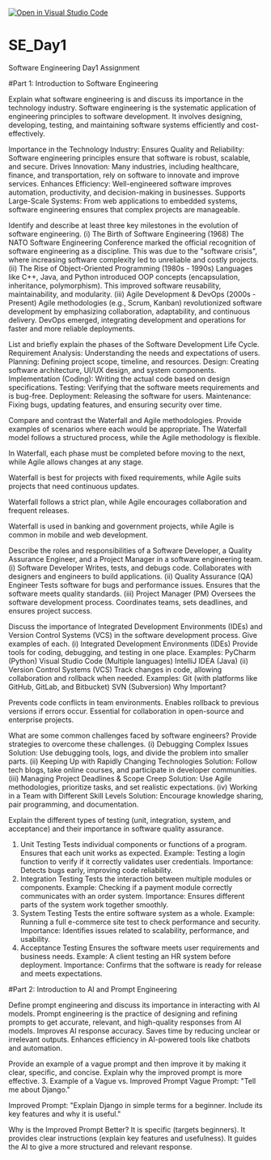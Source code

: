 [![Open in Visual Studio Code](https://classroom.github.com/assets/open-in-vscode-2e0aaae1b6195c2367325f4f02e2d04e9abb55f0b24a779b69b11b9e10269abc.svg)](https://classroom.github.com/online_ide?assignment_repo_id=18414529&assignment_repo_type=AssignmentRepo)
# SE_Day1
Software Engineering Day1 Assignment

#Part 1: Introduction to Software Engineering

Explain what software engineering is and discuss its importance in the technology industry.
Software engineering is the systematic application of engineering principles to software development. It involves designing, developing, testing, and maintaining software systems efficiently and cost-effectively.

Importance in the Technology Industry:
Ensures Quality and Reliability: Software engineering principles ensure that software is robust, scalable, and secure.
Drives Innovation: Many industries, including healthcare, finance, and transportation, rely on software to innovate and improve services.
Enhances Efficiency: Well-engineered software improves automation, productivity, and decision-making in businesses.
Supports Large-Scale Systems: From web applications to embedded systems, software engineering ensures that complex projects are manageable.


Identify and describe at least three key milestones in the evolution of software engineering.
(i) The Birth of Software Engineering (1968)
The NATO Software Engineering Conference marked the official recognition of software engineering as a discipline.
This was due to the "software crisis", where increasing software complexity led to unreliable and costly projects.
(ii) The Rise of Object-Oriented Programming (1980s - 1990s)
Languages like C++, Java, and Python introduced OOP concepts (encapsulation, inheritance, polymorphism).
This improved software reusability, maintainability, and modularity.
(iii) Agile Development & DevOps (2000s - Present)
Agile methodologies (e.g., Scrum, Kanban) revolutionized software development by emphasizing collaboration, adaptability, and continuous delivery.
DevOps emerged, integrating development and operations for faster and more reliable deployments.


List and briefly explain the phases of the Software Development Life Cycle.
Requirement Analysis: Understanding the needs and expectations of users.
Planning: Defining project scope, timeline, and resources.
Design: Creating software architecture, UI/UX design, and system components.
Implementation (Coding): Writing the actual code based on design specifications.
Testing: Verifying that the software meets requirements and is bug-free.
Deployment: Releasing the software for users.
Maintenance: Fixing bugs, updating features, and ensuring security over time.

Compare and contrast the Waterfall and Agile methodologies. Provide examples of scenarios where each would be appropriate.
The Waterfall model follows a structured process, while the Agile methodology is flexible.

In Waterfall, each phase must be completed before moving to the next, while Agile allows changes at any stage.

Waterfall is best for projects with fixed requirements, while Agile suits projects that need continuous updates.

Waterfall follows a strict plan, while Agile encourages collaboration and frequent releases.

Waterfall is used in banking and government projects, while Agile is common in mobile and web development.



Describe the roles and responsibilities of a Software Developer, a Quality Assurance Engineer, and a Project Manager in a software engineering team.
(i) Software Developer
Writes, tests, and debugs code.
Collaborates with designers and engineers to build applications.
(ii) Quality Assurance (QA) Engineer
Tests software for bugs and performance issues.
Ensures that the software meets quality standards.
(iii) Project Manager (PM)
Oversees the software development process.
Coordinates teams, sets deadlines, and ensures project success.



Discuss the importance of Integrated Development Environments (IDEs) and Version Control Systems (VCS) in the software development process. Give examples of each.
(i) Integrated Development Environments (IDEs)
Provide tools for coding, debugging, and testing in one place.
Examples:
PyCharm (Python)
Visual Studio Code (Multiple languages)
IntelliJ IDEA (Java)
(ii) Version Control Systems (VCS)
Track changes in code, allowing collaboration and rollback when needed.
Examples:
Git (with platforms like GitHub, GitLab, and Bitbucket)
SVN (Subversion)
Why Important?

Prevents code conflicts in team environments.
Enables rollback to previous versions if errors occur.
Essential for collaboration in open-source and enterprise projects.



What are some common challenges faced by software engineers? Provide strategies to overcome these challenges.
(i) Debugging Complex Issues
Solution: Use debugging tools, logs, and divide the problem into smaller parts.
(ii) Keeping Up with Rapidly Changing Technologies
Solution: Follow tech blogs, take online courses, and participate in developer communities.
(iii) Managing Project Deadlines & Scope Creep
Solution: Use Agile methodologies, prioritize tasks, and set realistic expectations.
(iv) Working in a Team with Different Skill Levels
Solution: Encourage knowledge sharing, pair programming, and documentation.


Explain the different types of testing (unit, integration, system, and acceptance) and their importance in software quality assurance.
1. Unit Testing
Tests individual components or functions of a program.
Ensures that each unit works as expected.
Example: Testing a login function to verify if it correctly validates user credentials.
Importance: Detects bugs early, improving code reliability.
2. Integration Testing
Tests the interaction between multiple modules or components.
Example: Checking if a payment module correctly communicates with an order system.
Importance: Ensures different parts of the system work together smoothly.
3. System Testing
Tests the entire software system as a whole.
Example: Running a full e-commerce site test to check performance and security.
Importance: Identifies issues related to scalability, performance, and usability.
4. Acceptance Testing
Ensures the software meets user requirements and business needs.
Example: A client testing an HR system before deployment.
Importance: Confirms that the software is ready for release and meets expectations.


#Part 2: Introduction to AI and Prompt Engineering


Define prompt engineering and discuss its importance in interacting with AI models.
Prompt engineering is the practice of designing and refining prompts to get accurate, relevant, and high-quality responses from AI models.
Improves AI response accuracy.
Saves time by reducing unclear or irrelevant outputs.
Enhances efficiency in AI-powered tools like chatbots and automation.


Provide an example of a vague prompt and then improve it by making it clear, specific, and concise. Explain why the improved prompt is more effective.
3. Example of a Vague vs. Improved Prompt
Vague Prompt:
"Tell me about Django."

Improved Prompt:
"Explain Django in simple terms for a beginner. Include its key features and why it is useful."

Why is the Improved Prompt Better?
It is specific (targets beginners).
It provides clear instructions (explain key features and usefulness).
It guides the AI to give a more structured and relevant response.
